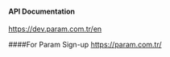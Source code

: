 #### API Documentation 
https://dev.param.com.tr/en

####For Param Sign-up 
https://param.com.tr/


